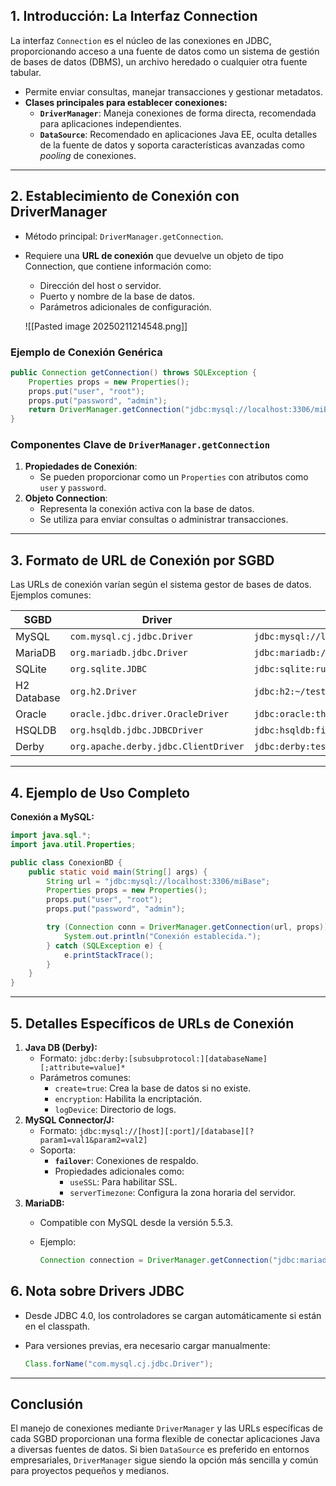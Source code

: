 ## **1. Introducción: La Interfaz Connection**

La interfaz `Connection` es el núcleo de las conexiones en JDBC, proporcionando acceso a una fuente de datos como un sistema de gestión de bases de datos (DBMS), un archivo heredado o cualquier otra fuente tabular.

- Permite enviar consultas, manejar transacciones y gestionar metadatos.
- **Clases principales para establecer conexiones:**
    - **`DriverManager`**: Maneja conexiones de forma directa, recomendada para aplicaciones independientes.
    - **`DataSource`**: Recomendado en aplicaciones Java EE, oculta detalles de la fuente de datos y soporta características avanzadas como _pooling_ de conexiones.

---

## **2. Establecimiento de Conexión con DriverManager**

- Método principal: `DriverManager.getConnection`.
    
- Requiere una **URL de conexión** que devuelve un objeto de tipo Connection, que contiene información como:
    
    - Dirección del host o servidor.
    - Puerto y nombre de la base de datos.
    - Parámetros adicionales de configuración.
    
    ![[Pasted image 20250211214548.png]]
    

### **Ejemplo de Conexión Genérica**

```java
public Connection getConnection() throws SQLException {
    Properties props = new Properties();
    props.put("user", "root");
    props.put("password", "admin");
    return DriverManager.getConnection("jdbc:mysql://localhost:3306/miBase", props);
}
```

### **Componentes Clave de `DriverManager.getConnection`**

1. **Propiedades de Conexión**:
    - Se pueden proporcionar como un `Properties` con atributos como `user` y `password`.
2. **Objeto Connection**:
    - Representa la conexión activa con la base de datos.
    - Se utiliza para enviar consultas o administrar transacciones.

---

## **3. Formato de URL de Conexión por SGBD**

Las URLs de conexión varían según el sistema gestor de bases de datos. Ejemplos comunes:

|**SGBD**|**Driver**|**URL**|
|---|---|---|
|MySQL|`com.mysql.cj.jdbc.Driver`|`jdbc:mysql://localhost:3306/miBase`|
|MariaDB|`org.mariadb.jdbc.Driver`|`jdbc:mariadb://localhost:3306/miBase`|
|SQLite|`org.sqlite.JDBC`|`jdbc:sqlite:rutaArchivo`|
|H2 Database|`org.h2.Driver`|`jdbc:h2:~/test`|
|Oracle|`oracle.jdbc.driver.OracleDriver`|`jdbc:oracle:thin:@host:port:baseDatos`|
|HSQLDB|`org.hsqldb.jdbc.JDBCDriver`|`jdbc:hsqldb:file:rutaDirectorio`|
|Derby|`org.apache.derby.jdbc.ClientDriver`|`jdbc:derby:testdb;create=true`|

---

## **4. Ejemplo de Uso Completo**

**Conexión a MySQL:**

```java
import java.sql.*;
import java.util.Properties;

public class ConexionBD {
    public static void main(String[] args) {
        String url = "jdbc:mysql://localhost:3306/miBase";
        Properties props = new Properties();
        props.put("user", "root");
        props.put("password", "admin");

        try (Connection conn = DriverManager.getConnection(url, props)) {
            System.out.println("Conexión establecida.");
        } catch (SQLException e) {
            e.printStackTrace();
        }
    }
}
```

---

## **5. Detalles Específicos de URLs de Conexión**

1. **Java DB (Derby):**
    - Formato: `jdbc:derby:[subsubprotocol:][databaseName][;attribute=value]*`
    - Parámetros comunes:
        - `create=true`: Crea la base de datos si no existe.
        - `encryption`: Habilita la encriptación.
        - `logDevice`: Directorio de logs.
2. **MySQL Connector/J:**
    - Formato: `jdbc:mysql://[host][:port]/[database][?param1=val1&param2=val2]`
    - Soporta:
        - **`failover`**: Conexiones de respaldo.
        - Propiedades adicionales como:
            - `useSSL`: Para habilitar SSL.
            - `serverTimezone`: Configura la zona horaria del servidor.
3. **MariaDB:**
    - Compatible con MySQL desde la versión 5.5.3.
        
    - Ejemplo:
        
        ```java
        Connection connection = DriverManager.getConnection("jdbc:mariadb://localhost:3306/DB?user=root&password=admin");
        ```
        

## **6. Nota sobre Drivers JDBC**

- Desde JDBC 4.0, los controladores se cargan automáticamente si están en el classpath.
    
- Para versiones previas, era necesario cargar manualmente:
    
    ```java
    Class.forName("com.mysql.cj.jdbc.Driver");
    ```
    

---

## **Conclusión**

El manejo de conexiones mediante `DriverManager` y las URLs específicas de cada SGBD proporcionan una forma flexible de conectar aplicaciones Java a diversas fuentes de datos. Si bien `DataSource` es preferido en entornos empresariales, `DriverManager` sigue siendo la opción más sencilla y común para proyectos pequeños y medianos.